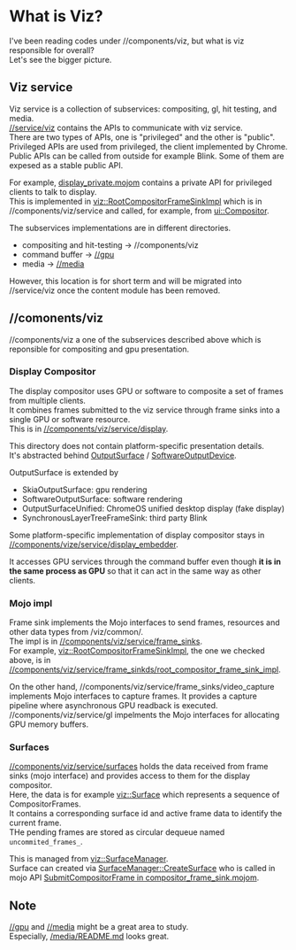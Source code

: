 # What is Viz?
I've been reading codes under //components/viz, but what is viz responsible for overall?  
Let's see the bigger picture.

## Viz service
Viz service is a collection of subservices: compositing, gl, hit testing, and media.  
[//service/viz](https://source.chromium.org/chromium/chromium/src/+/main:services/viz/) contains the APIs to communicate with viz service.  
There are two types of APIs, one is "privileged" and the other is "public".  
Privileged APIs are used from privileged, the client implemented by Chrome. Public APIs can be called from outside for example Blink. Some of them are expesed as a stable public API.

For example, [display_private.mojom](https://source.chromium.org/chromium/chromium/src/+/main:services/viz/privileged/mojom/compositing/display_private.mojom) contains a private API for privileged clients to talk to display.  
This is implemented in [viz::RootCompositorFrameSinkImpl](https://source.chromium.org/chromium/chromium/src/+/main:components/viz/service/frame_sinks/root_compositor_frame_sink_impl.h;l=45;drc=82af9937ec9e38900710886efe58b5bc4b3667b1) which is in //components/viz/service and called, for example, from [ui::Compositor](https://source.chromium.org/chromium/chromium/src/+/main:ui/compositor/compositor.cc;l=331;drc=e5f8ff312fe542f39c7d34b4440f18d1500b15f9).

The subservices implementations are in different directories.  
- compositing and hit-testing -> //components/viz
- command buffer -> [//gpu](https://source.chromium.org/chromium/chromium/src/+/main:gpu/)
- media -> [//media](https://source.chromium.org/chromium/chromium/src/+/main:media/)

However, this location is for short term and will be migrated into //service/viz once the content module has been removed.

## //comonents/viz
//components/viz a one of the subservices described above which is reponsible for compositing and gpu presentation.

### Display Compositor
The display compositor uses GPU or software to composite a set of frames from multiple clients.  
It combines frames submitted to the viz service through frame sinks into a single GPU or software resource.  
This is in [//components/viz/service/display](https://source.chromium.org/chromium/chromium/src/+/main:components/viz/service/display/).

This directory does not contain platform-specific presentation details.  
It's abstracted behind [OutputSurface](https://source.chromium.org/chromium/chromium/src/+/main:components/viz/service/display/output_surface.h) / [SoftwareOutputDevice](https://source.chromium.org/chromium/chromium/src/+/main:components/viz/service/display/software_output_device.h).

OutputSurface is extended by
- SkiaOutputSurface: gpu rendering
- SoftwareOutputSurface: software rendering
- OutputSurfaceUnified: ChromeOS unified desktop display (fake display)
- SynchronousLayerTreeFrameSink: third party Blink

Some platform-specific implementation of display compositor stays in [//components/vize/service/display_embedder](https://source.chromium.org/chromium/chromium/src/+/main:components/viz/service/display_embedder/).

It accesses GPU services through the command buffer even though **it is in the same process as GPU** so that it can act in the same way as other clients.

### Mojo impl
Frame sink implements the Mojo interfaces to send frames, resources and other data types from /viz/common/.  
The impl is in [//components/viz/service/frame_sinks](https://source.chromium.org/chromium/chromium/src/+/main:components/viz/service/frame_sinks/).  
For example, [viz::RootCompositorFrameSinkImpl](https://source.chromium.org/chromium/chromium/src/+/main:components/viz/service/frame_sinks/root_compositor_frame_sink_impl.h;l=45;drc=82af9937ec9e38900710886efe58b5bc4b3667b1), the one we checked above, is in [//components/viz/service/frame_sinkds/root_compositor_frame_sink_impl](https://source.chromium.org/chromium/chromium/src/+/main:components/viz/service/frame_sinks/root_compositor_frame_sink_impl.h;l=45?q=RootCompositorFrameSinkImpl&ss=chromium%2Fchromium%2Fsrc:components%2Fviz%2Fservice%2Fframe_sinks%2F).

On the other hand, //components/viz/service/frame_sinks/video_capture implements Mojo interfaces to capture frames. It provides a capture pipeline where asynchronous GPU readback is executed.  
//components/viz/service/gl impelments the Mojo interfaces for allocating GPU memory buffers.

### Surfaces
[//components/viz/service/surfaces](https://source.chromium.org/chromium/chromium/src/+/main:components/viz/service/surfaces/) holds the data received from frame sinks (mojo interface) and provides access to them for the display compositor.  
Here, the data is for example [viz::Surface](https://source.chromium.org/chromium/chromium/src/+/main:components/viz/service/surfaces/surface.h;l=98;drc=e3f42a1ef6e5a8fe14caf2699393895b9bdf349b) which represents a sequence of CompositorFrames.  
It contains a corresponding surface id and active frame data to identify the current frame.  
THe pending frames are stored as circular dequeue named `uncommited_frames_`.

This is managed from [viz::SurfaceManager](https://source.chromium.org/chromium/chromium/src/+/main:components/viz/service/surfaces/surface_manager.h;l=52;drc=e63cbaf6fdcfdac0f04883d956b00e83330bd0a2).  
Surface can created via [SurfaceManager::CreateSurface](https://source.chromium.org/chromium/chromium/src/+/main:components/viz/service/surfaces/surface_manager.cc;l=110;drc=e63cbaf6fdcfdac0f04883d956b00e83330bd0a2) who is called in mojo API [SubmitCompositorFrame in compositor_frame_sink.mojom](https://source.chromium.org/chromium/chromium/src/+/main:services/viz/public/mojom/compositing/compositor_frame_sink.mojom;l=72;drc=e5f8ff312fe542f39c7d34b4440f18d1500b15f9).

## Note
[//gpu](https://source.chromium.org/chromium/chromium/src/+/main:gpu/) and [//media](https://source.chromium.org/chromium/chromium/src/+/main:media/) might be a great area to study.  
Especially, [/media/README.md](https://source.chromium.org/chromium/chromium/src/+/main:media/README.md) looks great.